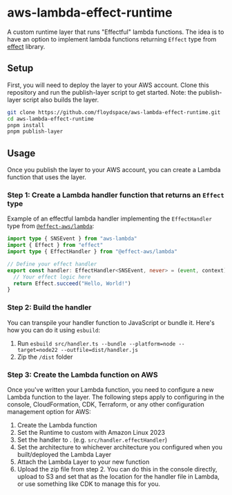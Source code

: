# aws-lambda-effect-runtime

A custom runtime layer that runs "Effectful" lambda functions.
The idea is to have an option to implement lambda functions returning `Effect` type from [effect](https://github.com/Effect-TS/effect) library.

## Setup

First, you will need to deploy the layer to your AWS account. Clone this repository and run the publish-layer script to get started. Note: the publish-layer script also builds the layer.

```sh
git clone https://github.com/floydspace/aws-lambda-effect-runtime.git
cd aws-lambda-effect-runtime
pnpm install
pnpm publish-layer
```

## Usage

Once you publish the layer to your AWS account, you can create a Lambda function that uses the layer.

### Step 1: Create a Lambda handler function that returns an `Effect` type

Example of an effectful lambda handler implementing the `EffectHandler` type from [`@effect-aws/lambda`](https://github.com/floydspace/effect-aws/tree/main/packages/lambda):

```typescript
import type { SNSEvent } from "aws-lambda"
import { Effect } from "effect"
import type { EffectHandler } from "@effect-aws/lambda"

// Define your effect handler
export const handler: EffectHandler<SNSEvent, never> = (event, context) => {
  // Your effect logic here
  return Effect.succeed("Hello, World!")
}
```

### Step 2: Build the handler

You can transpile your handler function to JavaScript or bundle it. Here's how you can do it using `esbuild`:

1. Run `esbuild src/handler.ts --bundle --platform=node --target=node22 --outfile=dist/handler.js`
2. Zip the `/dist` folder

### Step 3: Create the Lambda function on AWS

Once you've written your Lambda function, you need to configure a new Lambda function to the layer. The following steps apply to configuring in the console, CloudFormation, CDK, Terraform, or any other configuration management option for AWS:

1. Create the Lambda function
2. Set the Runtime to custom with Amazon Linux 2023
3. Set the handler to <handler-file-name>.<handler-function-name> (e.g. `src/handler.effectHandler`)
4. Set the architecture to whichever architecture you configured when you built/deployed the Lambda Layer
5. Attach the Lambda Layer to your new function
6. Upload the zip file from step 2. You can do this in the console directly, upload to S3 and set that as the location for the handler file in Lambda, or use something like CDK to manage this for you.
